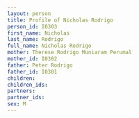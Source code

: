 ```yaml
---
layout: person
title: Profile of Nicholas Rodrigo
person_id: I0303
first_name: Nicholas
last_name: Rodrigo
full_name: Nicholas Rodrigo
mother: Therese Rodrigo Muniaram Perumal
mother_id: I0302
father: Peter Rodrigo
father_id: I0301
children:
children_ids:
partners:
partner_ids:
sex: M
---
```



